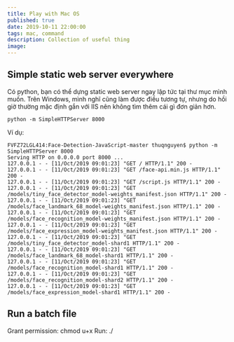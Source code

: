 ```yaml
---
title: Play with Mac OS
published: true
date: 2019-10-11 22:00:00
tags: mac, command
description: Collection of useful thing
image:
---
```


## Simple static web server everywhere
Có python, bạn có thể dựng static web server ngay lập tức tại thư mục mình muốn. Trên Windows, mình nghĩ cũng làm được điều tương tự, nhưng do hồi giờ thường mặc định gắn với IIS nên không tìm thêm cái gì đơn giản hơn.

```
python -m SimpleHTTPServer 8000
```

Ví dụ:
```
FVFZ72LGL414:Face-Detection-JavaScript-master thuqnguyen$ python -m SimpleHTTPServer 8000
Serving HTTP on 0.0.0.0 port 8000 ...
127.0.0.1 - - [11/Oct/2019 09:01:23] "GET / HTTP/1.1" 200 -
127.0.0.1 - - [11/Oct/2019 09:01:23] "GET /face-api.min.js HTTP/1.1" 200 -
127.0.0.1 - - [11/Oct/2019 09:01:23] "GET /script.js HTTP/1.1" 200 -
127.0.0.1 - - [11/Oct/2019 09:01:23] "GET /models/tiny_face_detector_model-weights_manifest.json HTTP/1.1" 200 -
127.0.0.1 - - [11/Oct/2019 09:01:23] "GET /models/face_landmark_68_model-weights_manifest.json HTTP/1.1" 200 -
127.0.0.1 - - [11/Oct/2019 09:01:23] "GET /models/face_recognition_model-weights_manifest.json HTTP/1.1" 200 -
127.0.0.1 - - [11/Oct/2019 09:01:23] "GET /models/face_expression_model-weights_manifest.json HTTP/1.1" 200 -
127.0.0.1 - - [11/Oct/2019 09:01:23] "GET /models/tiny_face_detector_model-shard1 HTTP/1.1" 200 -
127.0.0.1 - - [11/Oct/2019 09:01:23] "GET /models/face_landmark_68_model-shard1 HTTP/1.1" 200 -
127.0.0.1 - - [11/Oct/2019 09:01:23] "GET /models/face_recognition_model-shard1 HTTP/1.1" 200 -
127.0.0.1 - - [11/Oct/2019 09:01:23] "GET /models/face_recognition_model-shard2 HTTP/1.1" 200 -
127.0.0.1 - - [11/Oct/2019 09:01:23] "GET /models/face_expression_model-shard1 HTTP/1.1" 200 -
```

## Run a batch file
Grant permission: chmod u+x <scriptname>
Run: ./<scriptname>